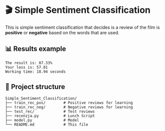 # 🎬 Simple Sentiment Classification

This is simple sentiment classification that decides is a review of the film is **positive** or **negative** based on the words that are used.

## 📊 Results example

```
The result is: 87.33%
Your loss is: 57.81
Working time: 18.94 seconds
```

## 📁 Project structure

```
Simple_Sentiment_Classification/
├── train_rec_pos/        # Positive reviews for learning
├── train_rec_neg/        # Negative reviews for learning
├── test_rec/             # Test reviews
├── recenzja.py           # Lunch Script
├── model.py              # Model
└── README.md             # This file
```